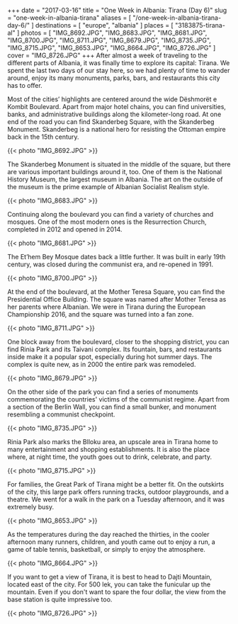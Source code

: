 +++
date    = "2017-03-16"
title   = "One Week in Albania: Tirana (Day 6)"
slug    = "one-week-in-albania-tirana"
aliases = [ "/one-week-in-albania-tirana-day-6/" ]
destinations = [ "europe", "albania" ]
places = [ "3183875-tirana-al" ]
photos = [
  "IMG_8692.JPG", "IMG_8683.JPG", "IMG_8681.JPG", "IMG_8700.JPG", "IMG_8711.JPG",
  "IMG_8679.JPG", "IMG_8735.JPG", "IMG_8715.JPG", "IMG_8653.JPG", "IMG_8664.JPG",
  "IMG_8726.JPG"
]
cover = "IMG_8726.JPG"
+++
After almost a week of traveling to the different parts of Albania, it was finally time to explore its capital: Tirana. We spent the last two days of our stay here, so we had plenty of time to wander around, enjoy its many monuments, parks, bars, and restaurants this city has to offer.
<!--more-->

Most of the cities’ highlights are centered around the wide Dëshmorët e Kombit Boulevard. Apart from major hotel chains, you can find universities, banks, and administrative buildings along the kilometer-long road. At one end of the road you can find Skanderbeg Square, with the Skanderbeg Monument. Skanderbeg is a national hero for resisting the Ottoman empire back in the 15th century.

{{< photo "IMG_8692.JPG" >}}

The Skanderbeg Monument is situated in the middle of the square, but there are various important buildings around it, too. One of them is the National History Museum, the largest museum in Albania. The art on the outside of the museum is the prime example of Albanian Socialist Realism style.

{{< photo "IMG_8683.JPG" >}}

Continuing along the boulevard you can find a variety of churches and mosques. One of the most modern ones is the Resurrection Church, completed in 2012 and opened in 2014.

{{< photo "IMG_8681.JPG" >}}

The Et’hem Bey Mosque dates back a little further. It was built in early 19th century, was closed during the communist era, and re-opened in 1991.

{{< photo "IMG_8700.JPG" >}}

At the end of the boulevard, at the Mother Teresa Square, you can find the Presidential Office Building. The square was named after Mother Teresa as her parents where Albanian. We were in Tirana during the European Championship 2016, and the square was turned into a fan zone.

{{< photo "IMG_8711.JPG" >}}

One block away from the boulevard, closer to the shopping district, you can find Rinia Park and its Taivani complex. Its fountain, bars, and restaurants inside make it a popular spot, especially during hot summer days. The complex is quite new, as in 2000 the entire park was remodeled.

{{< photo "IMG_8679.JPG" >}}

On the other side of the park you can find a series of monuments commemorating the countries' victims of the communist regime. Apart from a section of the Berlin Wall, you can find a small bunker, and monument resembling a communist checkpoint.

{{< photo "IMG_8735.JPG" >}}

Rinia Park also marks the Blloku area, an upscale area in Tirana home to many entertainment and shopping establishments. It is also the place where, at night time, the youth goes out to drink, celebrate, and party.

{{< photo "IMG_8715.JPG" >}}

For families, the Great Park of Tirana might be a better fit. On the outskirts of the city, this large park offers running tracks, outdoor playgrounds, and a theatre. We went for a walk in the park on a Tuesday afternoon, and it was extremely busy.

{{< photo "IMG_8653.JPG" >}}

As the temperatures during the day reached the thirties, in the cooler afternoon many runners, children, and youth came out to enjoy a run, a game of table tennis, basketball, or simply to enjoy the atmosphere.

{{< photo "IMG_8664.JPG" >}}

If you want to get a view of Tirana, it is best to head to Dajti Mountain, located east of the city. For 500 lek, you can take the funicular up the mountain. Even if you don't want to spare the four dollar, the view from the base station is quite impressive too.

{{< photo "IMG_8726.JPG" >}}